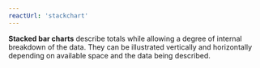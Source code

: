 ```yaml
---
reactUrl: 'stackchart'
---
```

**Stacked bar charts** describe totals while allowing a degree of internal breakdown of the data. They can be illustrated vertically and horizontally depending on available space and the data being described.

